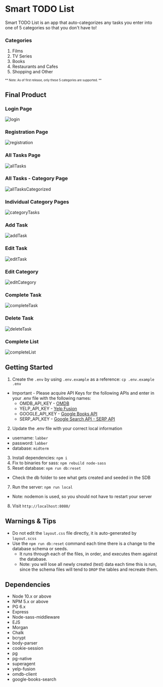 # Smart TODO List
Smart TODO List is an app that auto-categorizes any tasks you enter into one of 5 categories so that you don't have to!

### Categories
1. Films
2. TV Series
3. Books
4. Restaurants and Cafes
5. Shopping and Other

<sub><sup> ** Note: As of first release, only these 5 categories are supported. ** </sup></sub>

## Final Product

### Login Page
![login](https://github.com/mhmozaffari1985/LHL-midterm-project/blob/master/docs/login-page.png?raw=true)

### Registration Page
![registration](https://github.com/mhmozaffari1985/LHL-midterm-project/blob/master/docs/register-page.png?raw=true)

### All Tasks Page
![allTasks](https://github.com/mhmozaffari1985/LHL-midterm-project/blob/master/docs/tasks-page.png?raw=true)

### All Tasks - Category Page
![allTasksCategorized](https://github.com/mhmozaffari1985/LHL-midterm-project/blob/master/docs/categories-page.png?raw=true)

### Individual Category Pages
![categoryTasks](https://github.com/mhmozaffari1985/LHL-midterm-project/blob/master/docs/subcategory-page.png?raw=true)

### Add Task
![addTask](https://github.com/mhmozaffari1985/LHL-midterm-project/blob/master/docs/add-task.gif)

### Edit Task
![editTask](https://github.com/mhmozaffari1985/LHL-midterm-project/blob/master/docs/edit-button.gif?raw=true)

### Edit Category
![editCategory](https://github.com/mhmozaffari1985/LHL-midterm-project/blob/master/docs/edit-category.gif?raw=true)

### Complete Task
![completeTask](https://github.com/mhmozaffari1985/LHL-midterm-project/blob/master/docs/complete-task.gif)

### Delete Task
![deleteTask](https://github.com/mhmozaffari1985/LHL-midterm-project/blob/master/docs/delete-task.gif)

### Complete List
![completeList](https://github.com/mhmozaffari1985/LHL-midterm-project/blob/master/docs/complete-list.gif)


## Getting Started

1. Create the `.env` by using `.env.example` as a reference: `cp .env.example .env`
  - Important - Please acquire API Keys for the following APIs and enter in your .env file with the following names:
    * OMDB_API_KEY - [OMDB](https://www.omdbapi.com/)
    * YELP_API_KEY - [Yelp Fusion](https://www.yelp.com/developers/documentation/v3)
    * GOOGLE_API_KEY - [Google Books API](https://developers.google.com/books/docs/v1/using)
    * SERP_API_KEY - [Google Search API - SERP API](https://serpapi.com/)
  
2. Update the .env file with your correct local information 
  - username: `labber` 
  - password: `labber` 
  - database: `midterm`
3. Install dependencies: `npm i`
4. Fix to binaries for sass: `npm rebuild node-sass`
5. Reset database: `npm run db:reset`
  - Check the db folder to see what gets created and seeded in the SDB
7. Run the server: `npm run local`
  - Note: nodemon is used, so you should not have to restart your server
8. Visit `http://localhost:8080/`

## Warnings & Tips

- Do not edit the `layout.css` file directly, it is auto-generated by `layout.scss`
- Use the `npm run db:reset` command each time there is a change to the database schema or seeds. 
  - It runs through each of the files, in order, and executes them against the database. 
  - Note: you will lose all newly created (test) data each time this is run, since the schema files will tend to `DROP` the tables and recreate them.

## Dependencies

- Node 10.x or above
- NPM 5.x or above
- PG 6.x
- Express
- Node-sass-middleware
- EJS
- Morgan
- Chalk
- bcrypt
- body-parser
- cookie-session
- pg
- pg-native
- superagent
- yelp-fusion
- omdb-client
- google-books-search

